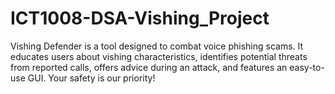 # ICT1008-DSA-Vishing_Project
Vishing Defender is a tool designed to combat voice phishing scams. It educates users about vishing characteristics, identifies potential threats from reported calls, offers advice during an attack, and features an easy-to-use GUI. Your safety is our priority!
